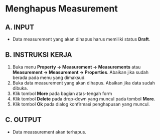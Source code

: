 # Menghapus Measurement

## A. INPUT

* Data measurement yang akan dihapus harus memiliki status **Draft**.

## B. INSTRUKSI KERJA

1. Buka menu **Property -> Measurement -> Measurements** atau **Measurement -> Measurement -> Properties**. Abaikan jika sudah berada pada menu yang dimaksud.
2. Buka data measurement yang akan dihapus. Abaikan jika data sudah dibuka.
3. Klik tombol **More** pada bagian atas-tengah form
4. Klik tombol **Delete** pada drop-down yang muncul pada tombol **More**.
5. Klik tombol **Ok** pada dialog konfirmasi penghapusan yang muncul.

## C. OUTPUT

* Data meassurement akan terhapus.
